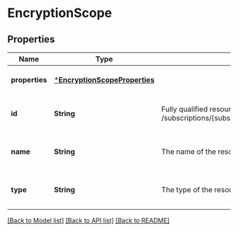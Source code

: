 # EncryptionScope


## Properties
Name | Type | Description | Notes
------------ | ------------- | ------------- | -------------
**properties** | [***EncryptionScopeProperties**](EncryptionScopeProperties.md) |  | [optional] [default to nothing]
**id** | **String** | Fully qualified resource Id for the resource. Ex - /subscriptions/{subscriptionId}/resourceGroups/{resourceGroupName}/providers/{resourceProviderNamespace}/{resourceType}/{resourceName} | [optional] [readonly] [default to nothing]
**name** | **String** | The name of the resource | [optional] [readonly] [default to nothing]
**type** | **String** | The type of the resource. Ex- Microsoft.Compute/virtualMachines or Microsoft.Storage/storageAccounts. | [optional] [readonly] [default to nothing]


[[Back to Model list]](../README.md#models) [[Back to API list]](../README.md#api-endpoints) [[Back to README]](../README.md)


